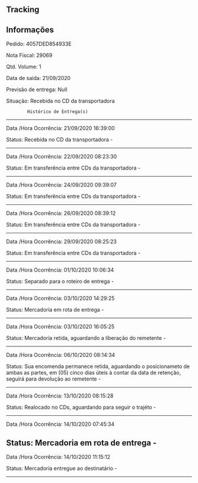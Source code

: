  Tracking 
-------------------------------------------------------------
Informações
-------------------------------------------------------------
Pedido: 4057DED854933E 

Nota Fiscal: 29069

Qtd. Volume: 1

Data de saída: 21/09/2020

Previsão de entrega: Null  

Situação: Recebida no CD da transportadora

            Histórico de Entrega(s)
-------------------------------------------------------------
Data /Hora Ocorrência: 21/09/2020 16:39:00

Status: Recebida no CD da transportadora -

-------------------------------------------------------------
Data /Hora Ocorrência: 22/09/2020 08:23:30

Status: Em transferência entre CDs da transportadora -

-------------------------------------------------------------
Data /Hora Ocorrência: 24/09/2020 09:39:07

Status: Em transferência entre CDs da transportadora -

-------------------------------------------------------------
Data /Hora Ocorrência: 26/09/2020 08:39:12

Status: Em transferência entre CDs da transportadora -

-------------------------------------------------------------
Data /Hora Ocorrência: 29/09/2020 08:25:23

Status: Em transferência entre CDs da transportadora -

-------------------------------------------------------------
Data /Hora Ocorrência: 01/10/2020 10:06:34

Status: Separado para o roteiro de entrega -

-------------------------------------------------------------
Data /Hora Ocorrência: 03/10/2020 14:29:25

Status: Mercadoria em rota de entrega -

-------------------------------------------------------------
Data /Hora Ocorrência: 03/10/2020 16:05:25

Status: Mercadoria retida, aguardando a liberação do remetente -

-------------------------------------------------------------
Data /Hora Ocorrência: 06/10/2020 08:14:34

Status: Sua encomenda permanece retida, aguardando o posicionameto de ambas as partes,  em (05) cinco dias úteis à contar da data de retenção, seguirá para devolução ao remetente -

-------------------------------------------------------------
Data /Hora Ocorrência: 13/10/2020 08:15:28

Status: Realocado no CDs, aguardando para seguir o trajéto -

-------------------------------------------------------------
Data /Hora Ocorrência: 14/10/2020 07:45:34

Status: Mercadoria em rota de entrega -
-------------------------------------------------------------
Data /Hora Ocorrência: 14/10/2020 11:15:12

Status: Mercadoria entregue ao destinatário -

-------------------------------------------------------------

